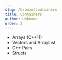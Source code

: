 ```yaml
---
slug: /bronze/containers
title: Containers
author: Unknown
order: 2
---
```



   - Arrays (C++11)
   - Vectors and ArrayList
   - C++ Pairs
   - Structs